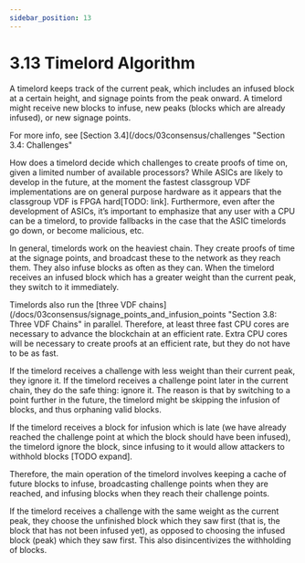 ```yaml
---
sidebar_position: 13
---
```


# 3.13 Timelord Algorithm

A timelord keeps track of the current peak, which includes an infused block at a certain height, and signage points from the peak onward. A timelord might receive new blocks to infuse, new peaks (blocks which are already infused), or new signage points. 

For more info, see [Section 3.4](/docs/03consensus/challenges "Section 3.4: Challenges"

How does a timelord decide which challenges to create proofs of time on, given a limited number of available processors? While ASICs are likely to develop in the future, at the moment the fastest classgroup VDF implementations are on general purpose hardware as it appears that the classgroup VDF is FPGA hard[TODO: link]. Furthermore, even after the development of ASICs, it’s important to emphasize that any user with a CPU can be a timelord, to provide fallbacks in the case that the ASIC timelords go down, or become malicious, etc. 

In general, timelords work on the heaviest chain. They create proofs of time at the signage points, and broadcast these to the network as they reach them. They also infuse blocks as often as they can. When the timelord receives an infused block which has a greater weight than the current peak, they switch to it immediately. 

Timelords also run the [three VDF chains](/docs/03consensus/signage_points_and_infusion_points "Section 3.8: Three VDF Chains" in parallel. Therefore, at least three fast CPU cores are necessary to advance the blockchain at an efficient rate. Extra CPU cores will be necessary to create proofs at an efficient rate, but they do not have to be as fast.

If the timelord receives a challenge with less weight than their current peak, they ignore it. If the timelord receives a challenge point later in the current chain, they do the safe thing: ignore it. The reason is that by switching to a point further in the future, the timelord might be skipping the infusion of blocks, and thus orphaning valid blocks. 

If the timelord receives a block for infusion which is late (we have already reached the challenge point at which the block should have been infused), the timelord ignore the block, since infusing to it would allow attackers to withhold blocks [TODO expand]. 

Therefore, the main operation of the timelord involves keeping a cache of future blocks to infuse, broadcasting challenge points when they are reached, and infusing blocks when they reach their challenge points.

If the timelord receives a challenge with the same weight as the current peak, they choose the unfinished block which they saw first (that is, the block that has not been infused yet), as opposed to choosing the infused block (peak) which they saw first. This also disincentivizes the withholding of blocks.
